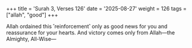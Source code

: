 +++
title = 'Surah 3, Verses 126'
date = '2025-08-27'
weight = 126
tags = ["allah", "good"]
+++

Allah ordained this ˹reinforcement˺ only as good news for you and reassurance for your hearts. And victory comes only from Allah—the Almighty, All-Wise—